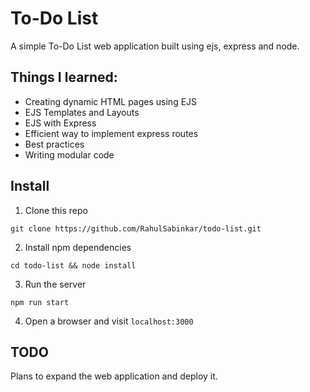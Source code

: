 # To-Do List
A simple To-Do List web application built using ejs, express and node.

## Things I learned:
- Creating dynamic HTML pages using EJS
- EJS Templates and Layouts
- EJS with Express
- Efficient way to implement express routes
- Best practices
- Writing modular code

## Install
1. Clone this repo
```
git clone https://github.com/RahulSabinkar/todo-list.git
```
2. Install npm dependencies
```
cd todo-list && node install
```
3. Run the server
```
npm run start
```
4. Open a browser and visit `localhost:3000`

## TODO
Plans to expand the web application and deploy it.
